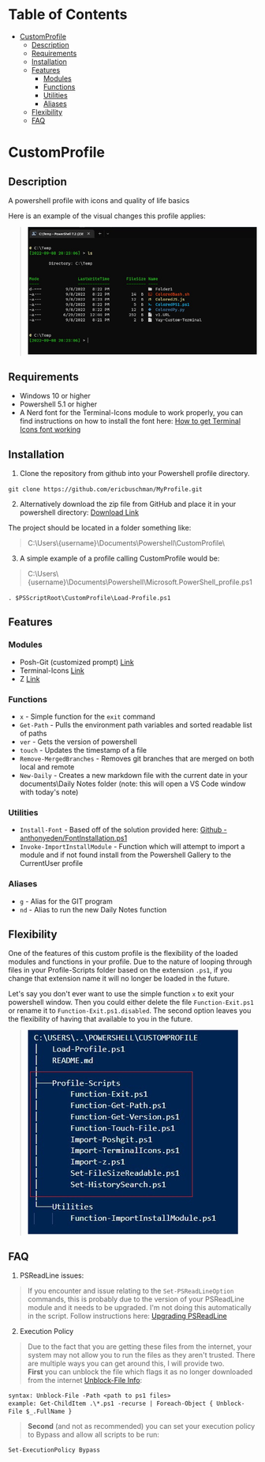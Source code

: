# Table of Contents <!-- omit in toc -->

- [CustomProfile](#customprofile)
  - [Description](#description)
  - [Requirements](#requirements)
  - [Installation](#installation)
  - [Features](#features)
    - [Modules](#modules)
    - [Functions](#functions)
    - [Utilities](#utilities)
    - [Aliases](#aliases)
  - [Flexibility](#flexibility)
  - [FAQ](#faq)

# CustomProfile

## Description

A powershell profile with icons and quality of life basics

Here is an example of the visual changes this profile applies:

>![Image of Powershell Window](./_readme_resources/TerminalProfile.jpg)

## Requirements

- Windows 10 or higher
- Powershell 5.1 or higher
- A Nerd font for the Terminal-Icons module to work properly, you can find instructions on how to install the font here: [How to get Terminal Icons font working](https://gist.github.com/markwragg/6301bfcd56ce86c3de2bd7e2f09a8839?permalink_comment_id=3528810#gistcomment-3528810)

## Installation
1. Clone the repository from github into your Powershell profile directory.

`git clone https://github.com/ericbuschman/MyProfile.git`

2. Alternatively download the zip file from GitHub and place it in your powershell directory: [Download Link](https://github.com/ericbuschman/MyProfile/archive/refs/heads/main.zip)

The project should be located in a folder something like:
> C:\Users\\{username}\Documents\Powershell\CustomProfile\

3. A simple example of a profile calling CustomProfile would be:
> C:\Users\\{username}\Documents\Powershell\Microsoft.PowerShell_profile.ps1

`. $PSScriptRoot\CustomProfile\Load-Profile.ps1`

## Features

### Modules
- Posh-Git (customized prompt) [Link](https://github.com/dahlbyk/posh-git)
- Terminal-Icons [Link](https://github.com/devblackops/Terminal-Icons)
- Z [Link](https://github.com/badmotorfinger/z)

### Functions
- `x` - Simple function for the `exit` command
- `Get-Path` - Pulls the environment path variables and sorted readable list of paths
- `ver` - Gets the version of powershell
- `touch` - Updates the timestamp of a file
- `Remove-MergedBranches` - Removes git branches that are merged on both local and remote
- `New-Daily` - Creates a new markdown file with the current date in your documents\Daily Notes folder (note: this will open a VS Code window with today's note)

### Utilities
- `Install-Font` - Based off of the solution provided here: [Github - anthonyeden/FontInstallation.ps1](https://gist.github.com/anthonyeden/0088b07de8951403a643a8485af2709b)
- `Invoke-ImportInstallModule` - Function which will attempt to import a module and if not found install from the Powershell Gallery to the CurrentUser profile

### Aliases
- `g` - Alias for the GIT program
- `nd` - Alias to run the new Daily Notes function

## Flexibility

One of the features of this custom profile is the flexibility of the loaded modules and functions in your profile.  Due to the nature of looping through files in your Profile-Scripts folder based on the extension `.ps1`, if you change that extension name it will no longer be loaded in the future.  

Let's say you don't ever want to use the simple function `x` to exit your powershell window.  Then you could either delete the file `Function-Exit.ps1` or rename it to `Function-Exit.ps1.disabled`.  The second option leaves you the flexibility of having that available to you in the future.

>![CustomProfile Files Tree View - 2022-09-09](./_readme_resources/ProfileTree.jpg)


## FAQ
1. PSReadLine issues:
> If you encounter and issue relating to the `Set-PSReadLineOption` commands, this is probably due to the version of your PSReadLine module and it needs to be upgraded.  I'm not doing this automatically in the script.  Follow instructions here: [Upgrading PSReadLine](https://github.com/PowerShell/PSReadLine#upgrading)
2. Execution Policy
> Due to the fact that you are getting these files from the internet, your system may not allow you to run the files as they aren't trusted.  There are multiple ways you can get around this, I will provide two.
> <br/>**First** you can unblock the file which flags it as no longer downloaded from the internet [Unblock-File Info](https://docs.microsoft.com/en-us/powershell/module/microsoft.powershell.utility/unblock-file?view=powershell-7.2):
``` 
syntax: Unblock-File -Path <path to ps1 files>
example: Get-ChildItem .\*.ps1 -recurse | Foreach-Object { Unblock-File $_.FullName }
```
> **Second** (and not as recommended) you can set your execution policy to Bypass and allow all scripts to be run:
``` 
Set-ExecutionPolicy Bypass 
```